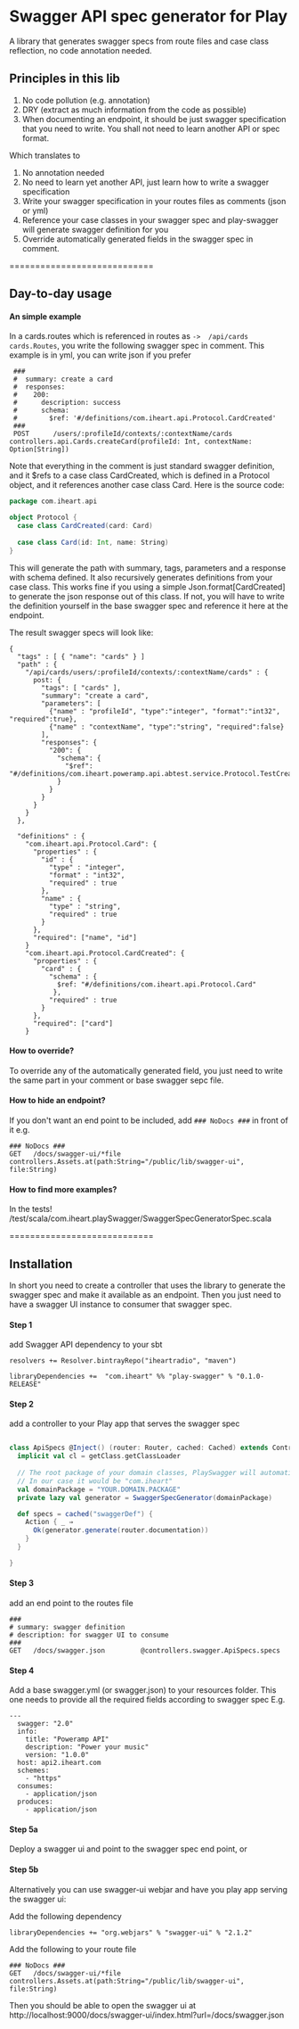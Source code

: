 # Swagger API spec generator for Play 

A library that generates swagger specs from route files and case class reflection, no code annotation needed.  
 
## Principles in this lib

1. No code pollution (e.g. annotation) 
2. DRY (extract as much information from the code as possible)
3. When documenting an endpoint, it should be just swagger specification that you need to write. You shall not need to learn another API or spec format.                 

Which translates to 

1. No annotation needed 
2. No need to learn yet another API, just learn how to write a swagger specification
3. Write your swagger specification in your routes files as comments (json or yml)
4. Reference your case classes in your swagger spec and play-swagger will generate swagger definition for you 
5. Override automatically generated fields in the swagger spec in comment.

============================
## Day-to-day usage 

#### An simple example

In a cards.routes which is referenced in routes as `->  /api/cards    cards.Routes`, you write the following swagger spec in comment. This example is in yml, you can write json if you prefer
```
 ###
 #  summary: create a card 
 #  responses:
 #    200:
 #      description: success
 #      schema:
 #        $ref: '#/definitions/com.iheart.api.Protocol.CardCreated'
 ###
 POST      /users/:profileId/contexts/:contextName/cards       controllers.api.Cards.createCard(profileId: Int, contextName: Option[String])

```

Note that everything in the comment is just standard swagger definition, and it $refs to a case class CardCreated, which is defined in a Protocol object, and it references another case class Card. Here is the source code:
```scala
package com.iheart.api

object Protocol {
  case class CardCreated(card: Card)
  
  case class Card(id: Int, name: String)
}
```

This will generate the path with summary, tags, parameters and a response with schema defined. It also recursively generates definitions from your case class.  This works fine if you using a simple Json.format[CardCreated] to generate the json response out of this class. If not, you will have to write the definition yourself in the base swagger spec and reference it here at the endpoint. 

The result swagger specs will look like:
  
```
{
  "tags" : [ { "name": "cards" } ]
  "path" : {
    "/api/cards/users/:profileId/contexts/:contextName/cards" : {
      post: {
        "tags": [ "cards" ],
        "summary": "create a card",
        "parameters": [
          {"name" : "profileId", "type":"integer", "format":"int32", "required":true},
          {"name" : "contextName", "type":"string", "required":false}
        ], 
        "responses": {
          "200": {
            "schema": {
              "$ref": "#/definitions/com.iheart.poweramp.api.abtest.service.Protocol.TestCreated"
            }
          }
        }
      }
    }
  },
  
  "definitions" : {
    "com.iheart.api.Protocol.Card": {
      "properties" : {
        "id" : {
          "type" : "integer",
          "format" : "int32",
          "required" : true 
        },
        "name" : {
          "type" : "string",
          "required" : true 
        }
      },
      "required": ["name", "id"]
    }
    "com.iheart.api.Protocol.CardCreated": {
      "properties" : {
        "card" : {
          "schema" : {
            $ref: "#/definitions/com.iheart.api.Protocol.Card"
           },
          "required" : true 
        }
      },
      "required": ["card"]
    }
```

#### How to override?
To override any of the automatically generated field, you just need to write the same part in your comment or base swagger sepc file. 

#### How to hide an endpoint?
If you don't want an end point to be included, add `### NoDocs ###` in front of it 
e.g.
```
### NoDocs ###
GET   /docs/swagger-ui/*file        controllers.Assets.at(path:String="/public/lib/swagger-ui", file:String)
```

#### How to find more examples?
In the tests!
/test/scala/com.iheart.playSwagger/SwaggerSpecGeneratorSpec.scala
 
============================
## Installation

In short you need to create a controller that uses the library to generate the swagger spec and make it available as an endpoint.
Then you just need to have a swagger UI instance to consumer that swagger spec. 
  

#### Step 1
add Swagger API dependency to your sbt
```
resolvers += Resolver.bintrayRepo("iheartradio", "maven")

libraryDependencies +=  "com.iheart" %% "play-swagger" % "0.1.0-RELEASE"
```

#### Step 2
add a controller to your Play app that serves the swagger spec

```scala

class ApiSpecs @Inject() (router: Router, cached: Cached) extends Controller {
  implicit val cl = getClass.getClassLoader
  
  // The root package of your domain classes, PlaySwagger will automatically generate definitions when it encounters class references in this package.
  // In our case it would be "com.iheart"
  val domainPackage = "YOUR.DOMAIN.PACKAGE"  
  private lazy val generator = SwaggerSpecGenerator(domainPackage)   

  def specs = cached("swaggerDef") {
    Action { _ ⇒
      Ok(generator.generate(router.documentation))
    }
  }

}
```

#### Step 3
add an end point to the routes file 
```
###
# summary: swagger definition
# description: for swagger UI to consume
###
GET   /docs/swagger.json         @controllers.swagger.ApiSpecs.specs

```

#### Step 4
Add a base swagger.yml (or swagger.json) to your resources folder. This one needs to provide all the required fields according to swagger spec
E.g.
```
---
  swagger: "2.0"
  info: 
    title: "Poweramp API"
    description: "Power your music"
    version: "1.0.0"
  host: api2.iheart.com
  schemes:
    - "https"
  consumes:
    - application/json
  produces: 
    - application/json

```

#### Step 5a
Deploy a swagger ui and point to the swagger spec end point, or

#### Step 5b
Alternatively you can use swagger-ui webjar and have you play app serving the swagger ui:

Add the following dependency
```
libraryDependencies += "org.webjars" % "swagger-ui" % "2.1.2"
```

Add the following to your route file
```
### NoDocs ###
GET   /docs/swagger-ui/*file        controllers.Assets.at(path:String="/public/lib/swagger-ui", file:String)

```

Then you should be able to open the swagger ui at
http://localhost:9000/docs/swagger-ui/index.html?url=/docs/swagger.json




